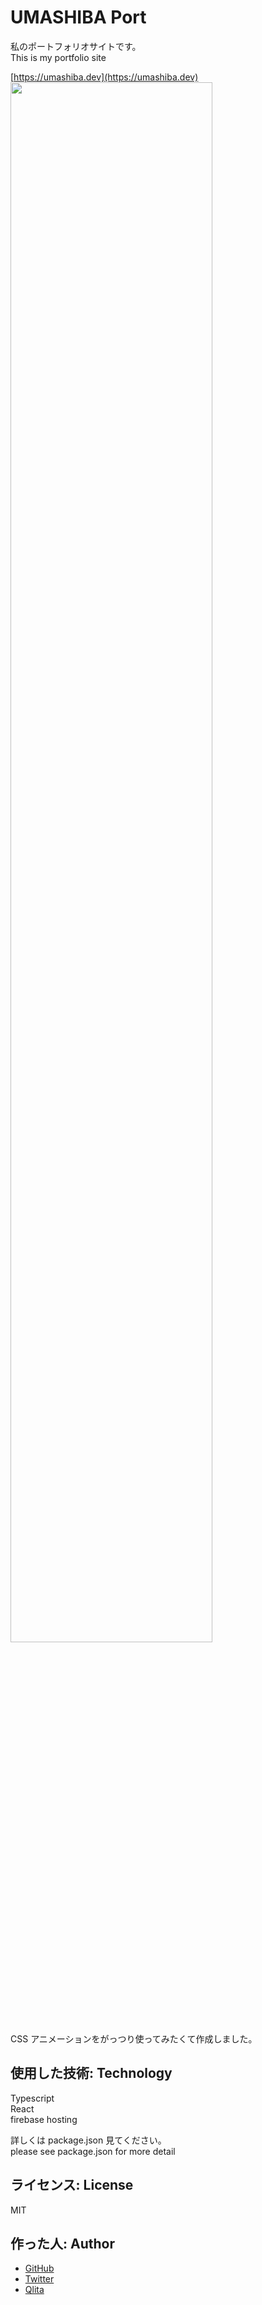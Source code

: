 # UMASHIBA Port

私のポートフォリオサイトです。  
This is my portfolio site

[https://umashiba.dev](https://umashiba.dev)  
<img src="https://user-images.githubusercontent.com/49422601/72201524-5725f480-3498-11ea-8f1f-3f897459fed7.png" width="80%">  
CSS アニメーションをがっつり使ってみたくて作成しました。

## 使用した技術: Technology

Typescript  
React  
firebase hosting

詳しくは package.json 見てください。  
please see package.json for more detail

## ライセンス: License

MIT

## 作った人: Author

- [GitHub](https://github.com/UMASHIBA1)
- [Twitter](https://twitter.com/UMASHIBA)
- [Qlita](https://qiita.com/umashiba)
